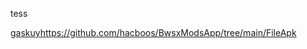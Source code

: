 tess

[gaskuy](https://github.com/hacboos/BwsxModsApp/tree/main/FileApk)https://github.com/hacboos/BwsxModsApp/tree/main/FileApk
